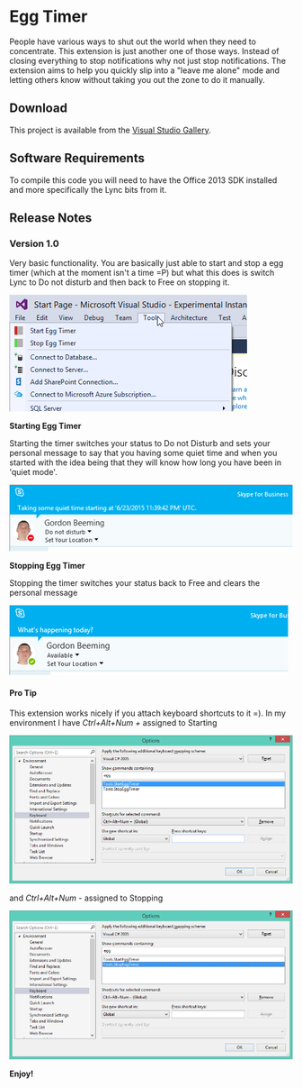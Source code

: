 # Egg Timer

People have various ways to shut out the world when they need to concentrate. This extension is just another one of those ways. Instead of closing everything to stop notifications why not just stop notifications. The extension aims to help you quickly slip into a "leave me alone" mode and letting others know without taking you out the zone to do it manually.

## Download

This project is available from the [Visual Studio Gallery](https://visualstudiogallery.msdn.microsoft.com/b24df203-1b94-48d9-b4fa-85e2506a29c2).

## Software Requirements

To compile this code you will need to have the Office 2013 SDK installed and more specifically the Lync bits from it.

## Release Notes

### Version 1.0

Very basic functionality. You are basically just able to start and stop a egg timer (which at the moment isn't a time =P) but what this does is switch Lync to Do not disturb and then back to Free on stopping it.

![Visual Studio Egg Timer Commands](images/0001.png)

**Starting Egg Timer**

Starting the timer switches your status to Do not Disturb and sets your personal message to say that you having some quiet time and when you started with the idea being that they will know how long you have been in 'quiet mode'.

![Start Egg Timer](images/0002.png)

**Stopping Egg Timer**

Stopping the timer switches your status back to Free and clears the personal message

![Start Egg Timer](images/0003.png)

#### Pro Tip

This extension works nicely if you attach keyboard shortcuts to it =). In my environment I have *Ctrl+Alt+Num +* assigned to Starting 

![Start Egg Timer](images/0004.png)

and *Ctrl+Alt+Num -* assigned to Stopping

![Start Egg Timer](images/0005.png)

**Enjoy!**